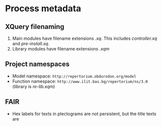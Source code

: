 # Process metadata

## XQuery filenaming

1. Main modules have filename extensions *.xq*. This includes *controller.xq* and *pre-install.xq*.
2. Library modules have filename extensions *.xqm*

## Project namespaces

* Model namespace: `http://repertorium.obdurodon.org/model`
* Function namespace: `http://www.ilit.bas.bg/repertorium/ns/3.0` (library is *re-lib.xqm*)

## FAIR

* Hex labels for texts in plectograms are not persistent, but the title texts are